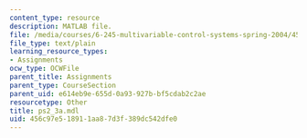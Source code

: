 ```yaml
---
content_type: resource
description: MATLAB file.
file: /media/courses/6-245-multivariable-control-systems-spring-2004/456c97e518911aa87d3f389dc542dfe0_ps2_3a.mdl
file_type: text/plain
learning_resource_types:
- Assignments
ocw_type: OCWFile
parent_title: Assignments
parent_type: CourseSection
parent_uid: e614eb9e-655d-0a93-927b-bf5cdab2c2ae
resourcetype: Other
title: ps2_3a.mdl
uid: 456c97e5-1891-1aa8-7d3f-389dc542dfe0
---
```

